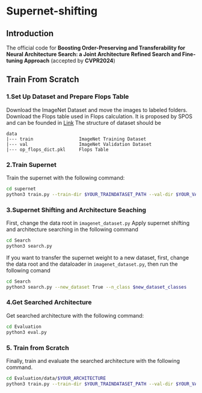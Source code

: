 # Supernet-shifting

## Introduction
The official code for **Boosting Order-Preserving and Transferability for Neural Architecture Search: a Joint Architecture Refined Search and Fine-tuning Approach** (accepted by **CVPR2024**)


## Train From Scratch
### 1.Set Up Dataset and Prepare Flops Table
Download the ImageNet Dataset and move the images to labeled folders.
Download the Flops table used in Flops calculation. It is proposed by SPOS and can be founded in [Link](https://1drv.ms/f/s!AtjF1mI6H6IrbY2ODayNOdsc8SQ?e=Cx955o)
The structure of dataset should be
```
data
|--- train                 ImageNet Training Dataset
|--- val                   ImageNet Validation Dataset
|--- op_flops_dict.pkl     Flops Table
```
### 2.Train Supernet
Train the supernet with the following command:

```bash
cd supernet
python3 train.py --train-dir $YOUR_TRAINDATASET_PATH --val-dir $YOUR_VALDATASET_PATH
```

### 3.Supernet Shifting and Architecture Seaching
First, change the data root in `imagenet_dataset.py`
Apply supernet shifting and architecture searching in the following command
```bash
cd Search
python3 search.py
```
If you want to transfer the supernet weight to a new dataset, first, change the data root and the dataloader in `imagenet_dataset.py`, then run the following comand
```bash
cd Search
python3 search.py --new_dataset True --n_class $new_dataset_classes 
```
### 4.Get Searched Architecture
Get searched architecture with the following command:
```bash
cd Evaluation
python3 eval.py
```
### 5. Train from Scratch

Finally, train and evaluate the searched architecture with the following command.
```bash
cd Evaluation/data/$YOUR_ARCHITECTURE
python3 train.py --train-dir $YOUR_TRAINDATASET_PATH --val-dir $YOUR_VALDATASET_PATH
```
